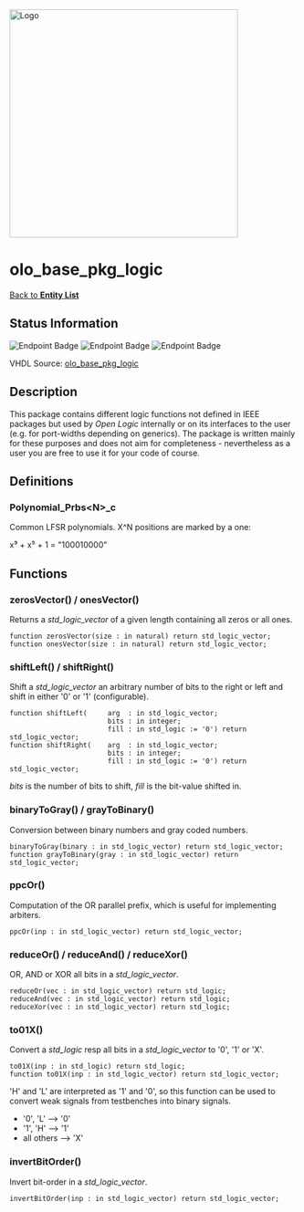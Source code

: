 <img src="../Logo.png" alt="Logo" width="400">

# olo_base_pkg_logic

[Back to **Entity List**](../EntityList.md)

## Status Information

![Endpoint Badge](https://img.shields.io/endpoint?url=https://storage.googleapis.com/open-logic-badges/coverage/olo_base_pkg_logic.json?cacheSeconds=0) ![Endpoint Badge](https://img.shields.io/endpoint?url=https://storage.googleapis.com/open-logic-badges/branches/olo_base_pkg_logic.json?cacheSeconds=0) ![Endpoint Badge](https://img.shields.io/endpoint?url=https://storage.googleapis.com/open-logic-badges/issues/olo_base_pkg_logic.json?cacheSeconds=0)

VHDL Source: [olo_base_pkg_logic](../../src/base/vhdl/olo_base_pkg_logic.vhd)

## Description

This package contains different logic functions not defined in IEEE packages but used by *Open Logic* internally or on its interfaces to the user (e.g. for port-widths depending on generics). The package is written mainly for these purposes and does not aim for completeness - nevertheless as a user you are free to use it for your code of course.

## Definitions

### Polynomial_Prbs\<N\>_c

Common LFSR polynomials. X^N positions are marked by a one:

x⁹ + x⁵ + 1 = "100010000" 

## Functions

### zerosVector() / onesVector()

Returns a *std_logic_vector* of a given length containing all zeros or all ones. 

```
function zerosVector(size : in natural) return std_logic_vector;
function onesVector(size : in natural) return std_logic_vector;
```

### shiftLeft() / shiftRight()

Shift a *std_logic_vector* an arbitrary number of bits to the right or left and shift in either '0' or '1' (configurable).

```
function shiftLeft(     arg  : in std_logic_vector;
                        bits : in integer;
                        fill : in std_logic := '0') return std_logic_vector;
function shiftRight(    arg  : in std_logic_vector;
                        bits : in integer;
                        fill : in std_logic := '0') return std_logic_vector;
```

*bits* is the number of bits to shift, *fill* is the bit-value shifted in.

### binaryToGray() / grayToBinary()

Conversion between binary numbers and gray coded numbers.

```
binaryToGray(binary : in std_logic_vector) return std_logic_vector;
function grayToBinary(gray : in std_logic_vector) return std_logic_vector;
```

### ppcOr()

Computation of the OR parallel prefix, which is useful for implementing arbiters.

```
ppcOr(inp : in std_logic_vector) return std_logic_vector;
```

### reduceOr() / reduceAnd() / reduceXor()

OR, AND or XOR all bits in a *std_logic_vector*.

```
reduceOr(vec : in std_logic_vector) return std_logic;
reduceAnd(vec : in std_logic_vector) return std_logic;
reduceXor(vec : in std_logic_vector) return std_logic;
```

### to01X()

Convert a *std_logic* resp all bits in a *std_logic_vector* to '0', '1' or 'X'.

```
to01X(inp : in std_logic) return std_logic;
function to01X(inp : in std_logic_vector) return std_logic_vector;
```

'H' and 'L' are interpreted as '1' and '0', so this function can be used to convert weak signals from testbenches into binary signals.

* '0', 'L' --> '0'
* '1', 'H' --> '1'
* all others --> 'X'

### invertBitOrder()

Invert bit-order in a *std_logic_vector*.

``` 
invertBitOrder(inp : in std_logic_vector) return std_logic_vector;
```



